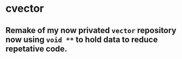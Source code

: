 # cvector
## Remake of my now privated `vector` repository now using `void **` to hold data to reduce repetative code.